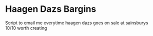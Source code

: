# Haagen Dazs Bargins

Script to email me everytime haagen dazs goes on sale at sainsburys  
10/10 worth creating
